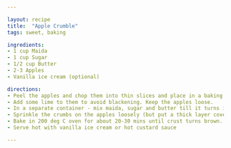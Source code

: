 ```yaml
---

layout: recipe
title:  "Apple Crumble"
tags: sweet, baking

ingredients:
- 1 cup Maida
- 1 cup Sugar
- 1/2 cup Butter
- 2-3 Apples
- Vanilla ice cream (optional)

directions:
- Peel the apples and chop them into thin slices and place in a baking dish.
- Add some lime to them to avoid blackening. Keep the apples loose.
- In a separate container - mix maida, sugar and butter till it turns into a crumbly powder.
- Sprinkle the crumbs on the apples loosely (but put a thick layer covering the whole bake dish)
- Bake in 200 deg C oven for about 20-30 mins until crust turns brown.
- Serve hot with vanilla ice cream or hot custard sauce

---
```

